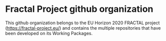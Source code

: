 # Fractal Project github organization

This github organization belongs to the EU Horizon 2020 FRACTAL project (https://fractal-project.eu/) and contains the multiple repositories 
that have been developed on its Working Packages.
